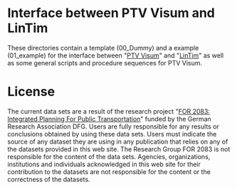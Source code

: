 # Interface between PTV Visum and LinTim
These directories contain a template (00_Dummy) and a example (01_example) for the interface between "[PTV Visum](https://www.ptvgroup.com/de/loesungenprodukte/ptv-visum/)" and "[LinTim](https://www.lintim.net/)" as well as some general scripts and procedure sequences for PTV Visum.

# License 

The current data sets are a result of the research project "[FOR 2083: Integrated Planning For Public Transportation](https://for2083.mathematik.uni-kl.de/en/project/index)" funded by the German Research Association DFG. Users are fully responsible for any results or conclusions obtained by using these data sets. Users must indicate the source of any dataset they are using in any publication that relies on any of the datasets provided in this web site.  The Research Group FOR 2083 is not responsible for the content of the data sets. Agencies, organizations, institutions and individuals acknowledged in this web site for their contribution to the datasets are not responsible for the content or the correctness of the datasets.
